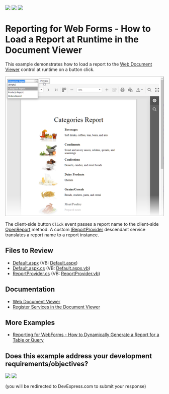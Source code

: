 <!-- default badges list -->
[![](https://img.shields.io/badge/Open_in_DevExpress_Support_Center-FF7200?style=flat-square&logo=DevExpress&logoColor=white)](https://supportcenter.devexpress.com/ticket/details/T132094)
[![](https://img.shields.io/badge/📖_How_to_use_DevExpress_Examples-e9f6fc?style=flat-square)](https://docs.devexpress.com/GeneralInformation/403183)
[![](https://img.shields.io/badge/💬_Leave_Feedback-feecdd?style=flat-square)](#does-this-example-address-your-development-requirementsobjectives)
<!-- default badges end -->
# Reporting for Web Forms - How to Load a Report at Runtime in the Document Viewer

This example demonstrates how to load a report to the [Web Document Viewer](https://docs.devexpress.com/XtraReports/17738/web-reporting/asp-net-webforms-reporting/document-viewer) control at runtime on a button click. 

![Document Viewer Loads a Report at Runtime](Images/screenshot.png)

The client-side button `Click` event passes a report name to the client-side [OpenReport](https://docs.devexpress.com/XtraReports/js-ASPxClientWebDocumentViewer#js_aspxclientwebdocumentviewer_openreport_url_) method. A custom [IReportProvider](https://docs.devexpress.com/XtraReports/DevExpress.XtraReports.Services.IReportProvider) descendant service translates a report name to a report instance. 

## Files to Review

* [Default.aspx](./CS/Default.aspx) (VB: [Default.aspx](./VB/Default.aspx))
* [Default.aspx.cs](./CS/Default.aspx.cs) (VB: [Default.aspx.vb](./VB/Default.aspx.vb))
* [ReportProvider.cs](./CS/Services/ReportProvider.cs) (VB: [ReportProvider.vb](./VB/Services/ReportProvider.vb))

## Documentation
- [Web Document Viewer](https://docs.devexpress.com/XtraReports/401850/web-reporting/web-document-viewer)
- [Register Services in the Document Viewer](https://docs.devexpress.com/XtraReports/118435/web-reporting/asp-net-webforms-reporting/document-viewer-in-asp-net-webforms-reporting/customization/register-services-in-the-document-viewer)

## More Examples

- [Reporting for WebForms - How to Dynamically Generate a Report for a Table or Query](https://github.com/DevExpress-Examples/reporting-generate-report-dynamically-for-specified-query)
<!-- feedback -->
## Does this example address your development requirements/objectives?

[<img src="https://www.devexpress.com/support/examples/i/yes-button.svg"/>](https://www.devexpress.com/support/examples/survey.xml?utm_source=github&utm_campaign=reporting-web-forms-view-report&~~~was_helpful=yes) [<img src="https://www.devexpress.com/support/examples/i/no-button.svg"/>](https://www.devexpress.com/support/examples/survey.xml?utm_source=github&utm_campaign=reporting-web-forms-view-report&~~~was_helpful=no)

(you will be redirected to DevExpress.com to submit your response)
<!-- feedback end -->
